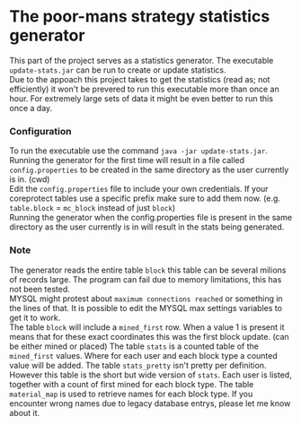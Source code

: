 # The poor-mans strategy statistics generator
This part of the project serves as a statistics generator. The executable `update-stats.jar` can be run to create or update statistics.  
Due to the appoach this project takes to get the statistics (read as; not efficiently) it won't be prevered to run this executable more than once an hour. For extremely large sets of data it might be even better to run this once a day.

### Configuration
To run the executable use the command `java -jar update-stats.jar`.  
Running the generator for the first time will result in a file called `config.properties` to be created in the same directory as the user currently is in. (cwd)  
Edit the `config.properties` file to include your own credentials. If your coreprotect tables use a specific prefix make sure to add them now. (e.g. `table.block` = `mc_block` instead of just `block`)  
Running the generator when the config.properties file is present in the same directory as the user currently is in will result in the stats being generated.  

### Note
The generator reads the entire table `block` this table can be several milions of records large. The program can fail due to memory limitations, this has not been tested.  
MYSQL might protest about `maximum connections reached` or something in the lines of that. It is possible to edit the MYSQL max settings variables to get it to work.  
The table `block` will include a `mined_first` row. When a value 1 is present it means that for these exact coordinates this was the first block update. (can be either mined or placed)
The table `stats` is a counted table of the `mined_first` values. Where for each user and each block type a counted value will be added.
The table `stats_pretty` isn't pretty per definition. However this table is the short but wide version of `stats`. Each user is listed, together with a count of first mined for each block type.
The table `material_map` is used to retrieve names for each block type. If you encounter wrong names due to legacy database entrys, please let me know about it.

